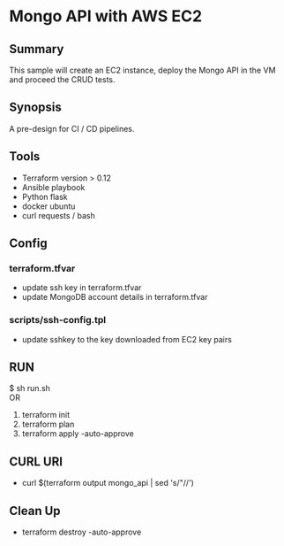 # Mongo API with AWS EC2
## Summary
This sample will create an EC2 instance, deploy the Mongo API in the VM and proceed the CRUD tests.

## Synopsis
A pre-design for CI / CD pipelines.

## Tools
* Terraform version > 0.12
* Ansible playbook
* Python flask
* docker ubuntu
* curl requests / bash

## Config
### terraform.tfvar
* update ssh key in terraform.tfvar
* update MongoDB account details in terraform.tfvar
### scripts/ssh-config.tpl
* update sshkey to the key downloaded from EC2 key pairs

## RUN
$ sh run.sh <br>
OR
1. terraform init
2. terraform plan
3. terraform apply -auto-approve

## CURL URI
* curl $(terraform output mongo_api | sed 's/"//')

## Clean Up
* terraform destroy -auto-approve

